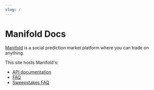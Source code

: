 ```yaml
---
slug: /
---
```


# Manifold Docs

[Manifold](https://manifold.markets/) is a social prediction market platform where you can trade on anything.

This site hosts Manifold's:

- [API documentation](/api)
- [FAQ](/faq)
- [Sweepstakes FAQ](/sweepstakes)
